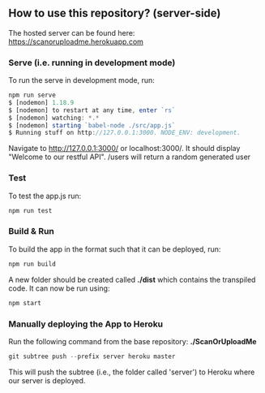 ## How to use this repository? (server-side)

The hosted server can be found here: https://scanoruploadme.herokuapp.com

### Serve (i.e. running in development mode)

To run the serve in development mode, run: 
```javascript
npm run serve
$ [nodemon] 1.18.9
$ [nodemon] to restart at any time, enter `rs`
$ [nodemon] watching: *.*
$ [nodemon] starting `babel-node ./src/app.js`
$ Running stuff on http://127.0.0.1:3000. NODE_ENV: development.
```

Navigate to http://127.0.0.1:3000/ or localhost:3000/. It should display "Welcome to our restful API".
/users will return a random generated user

### Test 

To test the app.js run: 
```javascript
npm run test
```

### Build & Run 

To build the app in the format such that it can be deployed, run: 
```javascript
npm run build
```

A new folder should be created called **./dist** which contains the transpiled code. It can now be run using: 
```javascript
npm start
```

### Manually deploying the App to Heroku 

Run the following command from the base repository: **./ScanOrUploadMe**
```javascript
git subtree push --prefix server heroku master
```

This will push the subtree (i.e., the folder called 'server') to Heroku where our server is deployed.
